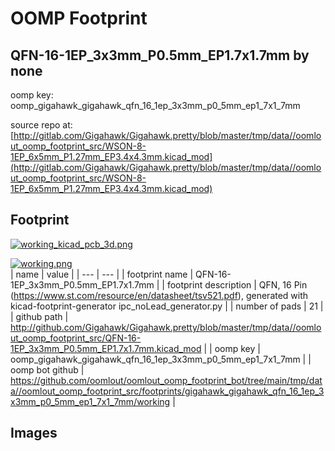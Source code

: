 # OOMP Footprint  
## QFN-16-1EP_3x3mm_P0.5mm_EP1.7x1.7mm  by none  
  
oomp key: oomp_gigahawk_gigahawk_qfn_16_1ep_3x3mm_p0_5mm_ep1_7x1_7mm  
  
source repo at: [http://gitlab.com/Gigahawk/Gigahawk.pretty/blob/master/tmp/data//oomlout_oomp_footprint_src/WSON-8-1EP_6x5mm_P1.27mm_EP3.4x4.3mm.kicad_mod](http://gitlab.com/Gigahawk/Gigahawk.pretty/blob/master/tmp/data//oomlout_oomp_footprint_src/WSON-8-1EP_6x5mm_P1.27mm_EP3.4x4.3mm.kicad_mod)  
## Footprint  
  
[![working_kicad_pcb_3d.png](working_kicad_pcb_3d_600.png)](working_kicad_pcb_3d.png)  
  
[![working.png](working_600.png)](working.png)  
| name | value | 
| --- | --- | 
| footprint name | QFN-16-1EP_3x3mm_P0.5mm_EP1.7x1.7mm | 
| footprint description | QFN, 16 Pin (https://www.st.com/resource/en/datasheet/tsv521.pdf), generated with kicad-footprint-generator ipc_noLead_generator.py | 
| number of pads | 21 | 
| github path | http://github.com/Gigahawk/Gigahawk.pretty/blob/master/tmp/data//oomlout_oomp_footprint_src/QFN-16-1EP_3x3mm_P0.5mm_EP1.7x1.7mm.kicad_mod | 
| oomp key | oomp_gigahawk_gigahawk_qfn_16_1ep_3x3mm_p0_5mm_ep1_7x1_7mm | 
| oomp bot github | https://github.com/oomlout/oomlout_oomp_footprint_bot/tree/main/tmp/data//oomlout_oomp_footprint_src/footprints/gigahawk_gigahawk_qfn_16_1ep_3x3mm_p0_5mm_ep1_7x1_7mm/working | 
## Images  
